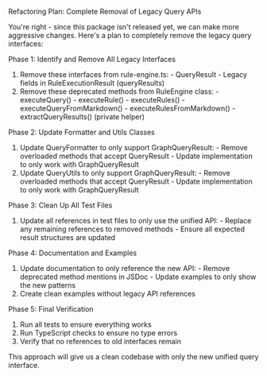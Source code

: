 Refactoring Plan: Complete Removal of Legacy Query APIs

  You're right - since this package isn't released yet, we can make more aggressive changes. Here's a plan to completely remove the legacy query interfaces:

  Phase 1: Identify and Remove All Legacy Interfaces

  1. Remove these interfaces from rule-engine.ts:
    - QueryResult
    - Legacy fields in RuleExecutionResult (queryResults)
  2. Remove these deprecated methods from RuleEngine class:
    - executeQuery()
    - executeRule()
    - executeRules()
    - executeQueryFromMarkdown()
    - executeRulesFromMarkdown()
    - extractQueryResults() (private helper)

  Phase 2: Update Formatter and Utils Classes

  1. Update QueryFormatter to only support GraphQueryResult:
    - Remove overloaded methods that accept QueryResult
    - Update implementation to only work with GraphQueryResult
  2. Update QueryUtils to only support GraphQueryResult:
    - Remove overloaded methods that accept QueryResult
    - Update implementation to only work with GraphQueryResult

  Phase 3: Clean Up All Test Files

  1. Update all references in test files to only use the unified API:
    - Replace any remaining references to removed methods
    - Ensure all expected result structures are updated

  Phase 4: Documentation and Examples

  1. Update documentation to only reference the new API:
    - Remove deprecated method mentions in JSDoc
    - Update examples to only show the new patterns
  2. Create clean examples without legacy API references

  Phase 5: Final Verification

  1. Run all tests to ensure everything works
  2. Run TypeScript checks to ensure no type errors
  3. Verify that no references to old interfaces remain

  This approach will give us a clean codebase with only the new unified query interface.